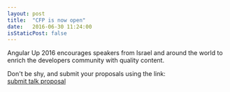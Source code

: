 ```yaml
---
layout: post
title:  "CFP is now open"
date:   2016-06-30 11:24:00
isStaticPost: false
---
```


Angular Up 2016 encourages speakers from Israel and around the world to enrich the developers community with quality content.

Don't be shy, and submit your proposals using the link:  
[submit talk proposal](https://ilyagelman.typeform.com/to/tgm55n)

